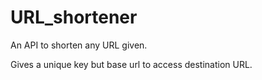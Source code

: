 # URL_shortener

An API to shorten any URL given.

Gives a unique key but base url to access destination URL.
